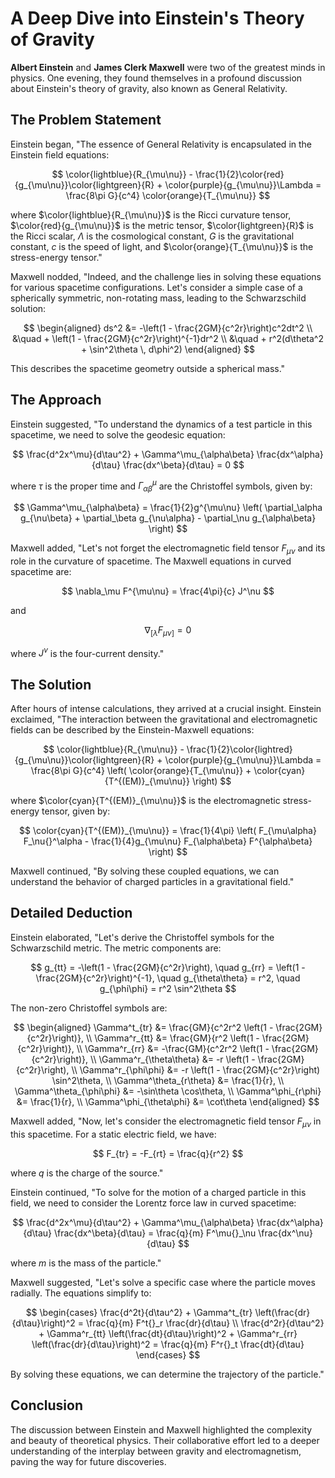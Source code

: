 # A Deep Dive into Einstein's Theory of Gravity

**Albert Einstein** and **James Clerk Maxwell** were two of the greatest minds in physics. One evening, they found themselves in a profound discussion about Einstein's theory of gravity, also known as General Relativity.

## The Problem Statement

Einstein began, "The essence of General Relativity is encapsulated in the Einstein field equations:

$$
\color{lightblue}{R_{\mu\nu}} - \frac{1}{2}\color{red}{g_{\mu\nu}}\color{lightgreen}{R} + \color{purple}{g_{\mu\nu}}\Lambda = \frac{8\pi G}{c^4} \color{orange}{T_{\mu\nu}}
$$

where $\color{lightblue}{R_{\mu\nu}}$ is the Ricci curvature tensor, $\color{red}{g_{\mu\nu}}$ is the metric tensor, $\color{lightgreen}{R}$ is the Ricci scalar, $\Lambda$ is the cosmological constant, $G$ is the gravitational constant, $c$ is the speed of light, and $\color{orange}{T_{\mu\nu}}$ is the stress-energy tensor."

Maxwell nodded, "Indeed, and the challenge lies in solving these equations for various spacetime configurations. Let's consider a simple case of a spherically symmetric, non-rotating mass, leading to the Schwarzschild solution:

$$
\begin{aligned}
ds^2 &= -\left(1 - \frac{2GM}{c^2r}\right)c^2dt^2 \\
&\quad + \left(1 - \frac{2GM}{c^2r}\right)^{-1}dr^2 \\
&\quad + r^2(d\theta^2 + \sin^2\theta \, d\phi^2)
\end{aligned}
$$

This describes the spacetime geometry outside a spherical mass."

## The Approach

Einstein suggested, "To understand the dynamics of a test particle in this spacetime, we need to solve the geodesic equation:

$$
\frac{d^2x^\mu}{d\tau^2} + \Gamma^\mu_{\alpha\beta} \frac{dx^\alpha}{d\tau} \frac{dx^\beta}{d\tau} = 0
$$

where $\tau$ is the proper time and $\Gamma^\mu_{\alpha\beta}$ are the Christoffel symbols, given by:

$$
\Gamma^\mu_{\alpha\beta} = \frac{1}{2}g^{\mu\nu} \left( \partial_\alpha g_{\nu\beta} + \partial_\beta g_{\nu\alpha} - \partial_\nu g_{\alpha\beta} \right)
$$

Maxwell added, "Let's not forget the electromagnetic field tensor $F_{\mu\nu}$ and its role in the curvature of spacetime. The Maxwell equations in curved spacetime are:

$$
\nabla_\mu F^{\mu\nu} = \frac{4\pi}{c} J^\nu
$$

and

$$
\nabla_{[\lambda} F_{\mu\nu]} = 0
$$

where $J^\nu$ is the four-current density."

## The Solution

After hours of intense calculations, they arrived at a crucial insight. Einstein exclaimed, "The interaction between the gravitational and electromagnetic fields can be described by the Einstein-Maxwell equations:

$$
\color{lightblue}{R_{\mu\nu}} - \frac{1}{2}\color{lightred}{g_{\mu\nu}}\color{lightgreen}{R} + \color{purple}{g_{\mu\nu}}\Lambda = \frac{8\pi G}{c^4} \left( \color{orange}{T_{\mu\nu}} + \color{cyan}{T^{(EM)}_{\mu\nu}} \right)
$$

where $\color{cyan}{T^{(EM)}_{\mu\nu}}$ is the electromagnetic stress-energy tensor, given by:

$$
\color{cyan}{T^{(EM)}_{\mu\nu}} = \frac{1}{4\pi} \left( F_{\mu\alpha} F_\nu{}^\alpha - \frac{1}{4}g_{\mu\nu} F_{\alpha\beta} F^{\alpha\beta} \right)
$$

Maxwell continued, "By solving these coupled equations, we can understand the behavior of charged particles in a gravitational field."

## Detailed Deduction

Einstein elaborated, "Let's derive the Christoffel symbols for the Schwarzschild metric. The metric components are:

$$
g_{tt} = -\left(1 - \frac{2GM}{c^2r}\right), \quad g_{rr} = \left(1 - \frac{2GM}{c^2r}\right)^{-1}, \quad g_{\theta\theta} = r^2, \quad g_{\phi\phi} = r^2 \sin^2\theta
$$

The non-zero Christoffel symbols are:

$$
\begin{aligned}
\Gamma^t_{tr} &= \frac{GM}{c^2r^2 \left(1 - \frac{2GM}{c^2r}\right)}, \\
\Gamma^r_{tt} &= \frac{GM}{r^2 \left(1 - \frac{2GM}{c^2r}\right)}, \\
\Gamma^r_{rr} &= -\frac{GM}{c^2r^2 \left(1 - \frac{2GM}{c^2r}\right)}, \\
\Gamma^r_{\theta\theta} &= -r \left(1 - \frac{2GM}{c^2r}\right), \\
\Gamma^r_{\phi\phi} &= -r \left(1 - \frac{2GM}{c^2r}\right) \sin^2\theta, \\
\Gamma^\theta_{r\theta} &= \frac{1}{r}, \\
\Gamma^\theta_{\phi\phi} &= -\sin\theta \cos\theta, \\
\Gamma^\phi_{r\phi} &= \frac{1}{r}, \\
\Gamma^\phi_{\theta\phi} &= \cot\theta
\end{aligned}
$$

Maxwell added, "Now, let's consider the electromagnetic field tensor $F_{\mu\nu}$ in this spacetime. For a static electric field, we have:

$$
F_{tr} = -F_{rt} = \frac{q}{r^2}
$$

where $q$ is the charge of the source."

Einstein continued, "To solve for the motion of a charged particle in this field, we need to consider the Lorentz force law in curved spacetime:

$$
\frac{d^2x^\mu}{d\tau^2} + \Gamma^\mu_{\alpha\beta} \frac{dx^\alpha}{d\tau} \frac{dx^\beta}{d\tau} = \frac{q}{m} F^\mu{}_\nu \frac{dx^\nu}{d\tau}
$$

where $m$ is the mass of the particle."

Maxwell suggested, "Let's solve a specific case where the particle moves radially. The equations simplify to:

$$
\begin{cases}
\frac{d^2t}{d\tau^2} + \Gamma^t_{tr} \left(\frac{dr}{d\tau}\right)^2 = \frac{q}{m} F^t{}_r \frac{dr}{d\tau} \\
\frac{d^2r}{d\tau^2} + \Gamma^r_{tt} \left(\frac{dt}{d\tau}\right)^2 + \Gamma^r_{rr} \left(\frac{dr}{d\tau}\right)^2 = \frac{q}{m} F^r{}_t \frac{dt}{d\tau}
\end{cases}
$$

By solving these equations, we can determine the trajectory of the particle."

## Conclusion

The discussion between Einstein and Maxwell highlighted the complexity and beauty of theoretical physics. Their collaborative effort led to a deeper understanding of the interplay between gravity and electromagnetism, paving the way for future discoveries.
